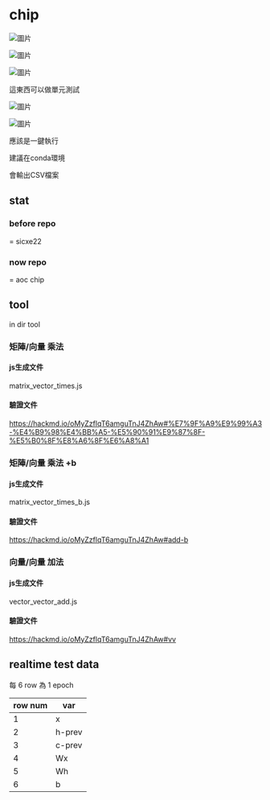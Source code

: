 # chip

![圖片](https://github.com/andythebreaker/chip/assets/43373581/70eef3e3-e22b-49d8-af05-554bf2682861)

![圖片](https://github.com/andythebreaker/chip/assets/43373581/048690c9-80cd-47f9-b337-c591f2e6ef9a)


![圖片](https://github.com/andythebreaker/chip/assets/43373581/24100dac-a40e-497c-852e-ee74f28638f4)


這東西可以做單元測試

![圖片](https://github.com/andythebreaker/chip/assets/43373581/2148f4c4-0d0f-47f9-8f86-66bf35dbbef3)

![圖片](https://github.com/andythebreaker/chip/assets/43373581/86c63c6b-f0d4-4915-8bc5-15994ac5f9c9)

應該是一鍵執行

建議在conda環境

會輸出CSV檔案


## stat

### before repo

= sicxe22

### now repo

= aoc chip

## tool

in dir tool

### 矩陣/向量 乘法

#### js生成文件

matrix_vector_times.js

#### 驗證文件

https://hackmd.io/oMyZzflqT6amguTnJ4ZhAw#%E7%9F%A9%E9%99%A3-%E4%B9%98%E4%BB%A5-%E5%90%91%E9%87%8F-%E5%B0%8F%E8%A6%8F%E6%A8%A1

### 矩陣/向量 乘法 +b

#### js生成文件

matrix_vector_times_b.js

#### 驗證文件

https://hackmd.io/oMyZzflqT6amguTnJ4ZhAw#add-b

### 向量/向量 加法

#### js生成文件

vector_vector_add.js

#### 驗證文件

https://hackmd.io/oMyZzflqT6amguTnJ4ZhAw#vv

## realtime test data

每 6 row 為 1 epoch

|row num|var|
|--|--|
|1|x|
|2|h-prev|
|3|c-prev|
|4|Wx|
|5|Wh|
|6|b|
